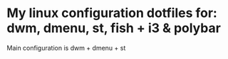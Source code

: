 # My linux configuration dotfiles for: dwm, dmenu, st, fish + i3 & polybar

Main configuration is dwm + dmenu + st
